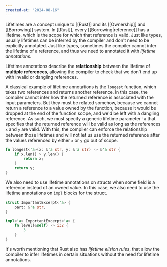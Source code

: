 ```yaml
---
created-at: "2024-08-16"
---
```


Lifetimes are a concept unique to [[Rust]] and its [[Ownership]] and [[Borrowing]] system. In [[Rust]], every [[Borrowing|reference]] has a lifetime, which is the scope for which that reference is valid. Just like types, usually lifetimes can be inferred by the compiler and don't need to be explicitly annotated. Just like types, sometimes the compiler cannot infer the lifetime of a reference, and thus we need to annotated it with _lifetime annotations_.

Lifetime annotations describe the **relationship** between the lifetime of **multiple references**, allowing the compiler to check that we don't end up with invalid or dangling references.

A classical example of lifetime annotations is the `longest` function, which takes two references and returns another reference. In this case, the compiler cannot infer how the returned reference is associated with the input parameters. But they must be related somehow, because we cannot return a reference to a value owned by the function, because it would be dropped at the end of the function scope, and we'd be left with a dangling reference. As such, we must specify a generic lifetime parameter `'a` that specifies that the returned reference will be valid as long as the references `x` and `y` are valid. With this, the compiler can enforce the relationship between those lifetimes and will not let us use the returned reference after the values referenced by either `x` or `y` go out of scope.

```rust
fn longest<'a>(x: &'a str, y: &'a str) -> &'a str {
    if x.len() > y.len() {
        return x;
    }
    return y;
}
```

We also need to use lifetime annotations on structs when some field is a reference instead of an owned value. In this case, we also need to use the lifetime annotations on `impl` blocks for the struct.

```rust
struct ImportantExcerpt<'a> {
    part: &'a str,
}

impl<'a> ImportantExcerpt<'a> {
    fn level(&self) -> i32 {
        3
    }
}
```

It's worth mentioning that Rust also has _lifetime elision rules_, that allow the compiler to infer lifetimes in certain situations without the need for lifetime annotations.
